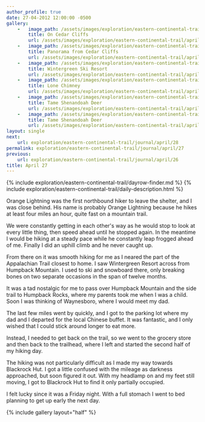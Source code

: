 ```yaml
---
author_profile: true
date: 27-04-2012 12:00:00 -0500
gallery:
    -   image_path: /assets/images/exploration/eastern-continental-trail/april/small/27-1.jpg
        title: On Cedar Cliffs
        url: /assets/images/exploration/eastern-continental-trail/april/large/27-1.jpg
    -   image_path: /assets/images/exploration/eastern-continental-trail/april/small/27-2.jpg
        title: Panorama from Cedar Cliffs
        url: /assets/images/exploration/eastern-continental-trail/april/large/27-2.jpg
    -   image_path: /assets/images/exploration/eastern-continental-trail/april/small/27-3.jpg
        title: Wintergreen Ski Resort
        url: /assets/images/exploration/eastern-continental-trail/april/large/27-3.jpg
    -   image_path: /assets/images/exploration/eastern-continental-trail/april/small/27-4.jpg
        title: Lone Chimney
        url: /assets/images/exploration/eastern-continental-trail/april/large/27-4.jpg
    -   image_path: /assets/images/exploration/eastern-continental-trail/april/small/27-5.jpg
        title: Tame Shenandoah Deer
        url: /assets/images/exploration/eastern-continental-trail/april/large/27-5.jpg
    -   image_path: /assets/images/exploration/eastern-continental-trail/april/small/27-6.jpg
        title: Tame Shenandoah Deer
        url: /assets/images/exploration/eastern-continental-trail/april/large/27-6.jpg
layout: single
next:
    url: exploration/eastern-continental-trail/journal/april/28
permalink: exploration/eastern-continental-trail/journal/april/27
previous:
    url: exploration/eastern-continental-trail/journal/april/26
title: April 27
---
```

{% include exploration/eastern-continental-trail/dayrow-finder.md %}
{% include exploration/eastern-continental-trail/daily-description.html %}

Orange Lightning was the first northbound hiker to leave the shelter, and I was close behind. His name is probably Orange Lightning because he hikes at least four miles an hour, quite fast on a mountain trail.

We were constantly getting in each other's way as he would stop to look at every little thing, then speed ahead until he stopped again. In the meantime I would be hiking at a steady pace while he constantly leap frogged ahead of me. Finally I did an uphill climb and he never caught up.

From there on it was smooth hiking for me as I neared the part of the Appalachian Trail closest to home. I saw Wintergreen Resort across from Humpback Mountain. I used to ski and snowboard there, only breaking bones on two separate occasions in the span of twelve months.

It was a tad nostalgic for me to pass over Humpback Mountain and the side trail to Humpback Rocks, where my parents took me when I was a child. Soon I was thinking of Waynesboro, where I would meet my dad.

The last few miles went by quickly, and I got to the parking lot where my dad and I departed for the local Chinese buffet. It was fantastic, and I only wished that I could stick around longer to eat more.

Instead, I needed to get back on the trail, so we went to the grocery store and then back to the trailhead, where I left and started the second half of my hiking day.

The hiking was not particularly difficult as I made my way towards Blackrock Hut. I got a little confused with the mileage as darkness approached, but soon figured it out. With my headlamp on and my feet still moving, I got to Blackrock Hut to find it only partially occupied.

I felt lucky since it was a Friday night. With a full stomach I went to bed planning to get up early the next day.

{% include gallery layout="half" %}